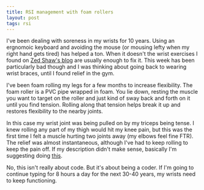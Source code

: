 ```yaml
---
title: RSI management with foam rollers
layout: post
tags: rsi 
---
```


I've been dealing with soreness in my wrists for 10 years.  Using an ergnomoic keyboard and avoiding the mouse (or mousing lefty when my right hand gets tired) has helped a ton.  When it doesn't the wrist exercises I found on [Zed Shaw's blog](http://hi.baidu.com/mratoz/item/9f3a9490ea6e1118924f410e) are usually enough to fix it.  This week has been particularly bad though and I was thinking about going back to wearing wrist braces, until I found relief in the gym.

I've been foam rolling my legs for a few months to increase flexibility.  The foam roller is a PVC pipe wrapped in foam.  You lie down, resting the muscle you want to target on the roller and just kind of sway back and forth on it until you find tension.  Rolling along that tension helps break it up and restores flexibility to the nearby joints.

In this case my wrist joint was being pulled on by my triceps being tense.  I knew rolling any part of my thigh would hit my knee pain, but this was the first time I felt a muscle hurting two joints away (my elbows feel fine FTR).  The relief was almost instantaneous, although I've had to keep rolling to keep the pain off.  If my description didn't make sense, basically I'm suggesting doing [this](http://youtu.be/3LR-3J-mxOY).

No, this isn't really about code.  But it's about being a coder.  If I'm going to continue typing for 8 hours a day for the next 30-40 years, my wrists need to keep functioning.  
